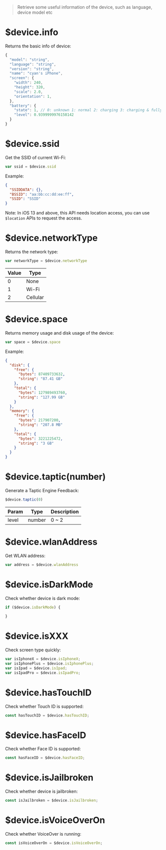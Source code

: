 > Retrieve some useful information of the device, such as language, device model etc

# $device.info

Returns the basic info of device:

```js
{
  "model": "string",
  "language": "string",
  "version": "string",
  "name": "cyan's iPhone",
  "screen": {
    "width": 240,
    "height": 320,
    "scale": 2.0,
    "orientation": 1,
  },
  "battery": {
    "state": 1, // 0: unknown 1: normal 2: charging 3: charging & fully charged
    "level": 0.9399999976158142
  }
}
```

# $device.ssid

Get the SSID of current Wi-Fi:

```js
var ssid = $device.ssid
```

Example:

```json
{
  "SSIDDATA": {},
  "BSSID": "aa:bb:cc:dd:ee:ff",
  "SSID": "SSID"
}
```

Note: In iOS 13 and above, this API needs location access, you can use `$location` APIs to request the access.

# $device.networkType

Returns the network type:

```js
var networkType = $device.networkType
```

Value | Type
---|---
0 | None
1 | Wi-Fi
2 | Cellular

# $device.space

Returns memory usage and disk usage of the device:

```js
var space = $device.space
```

Example:

```json
{
  "disk": {
    "free": {
      "bytes": 87409733632,
      "string": "87.41 GB"
    },
    "total": {
      "bytes": 127989493760,
      "string": "127.99 GB"
    }
  },
  "memory": {
    "free": {
      "bytes": 217907200,
      "string": "207.8 MB"
    },
    "total": {
      "bytes": 3221225472,
      "string": "3 GB"
    }
  }
}
```

# $device.taptic(number)

Generate a Taptic Engine Feedback:

```js
$device.taptic(0)
```

Param | Type | Description
---|---|---
level | number | 0 ~ 2

# $device.wlanAddress

Get WLAN address:

```js
var address = $device.wlanAddress
```

# $device.isDarkMode

Check whether device is dark mode:

```js
if ($device.isDarkMode) {
  
}
```

# $device.isXXX

Check screen type quickly:

```js
var isIphoneX = $device.isIphoneX;
var isIphonePlus = $device.isIphonePlus;
var isIpad = $device.isIpad;
var isIpadPro = $device.isIpadPro;
```

# $device.hasTouchID

Check whether Touch ID is supported:

```js
const hasTouchID = $device.hasTouchID;
```

# $device.hasFaceID

Check whether Face ID is supported:

```js
const hasFaceID = $device.hasFaceID;
```

# $device.isJailbroken

Check whether device is jailbroken:

```js
const isJailbroken = $device.isJailbroken;
```

# $device.isVoiceOverOn

Check whether VoiceOver is running:

```js
const isVoiceOverOn = $device.isVoiceOverOn;
```